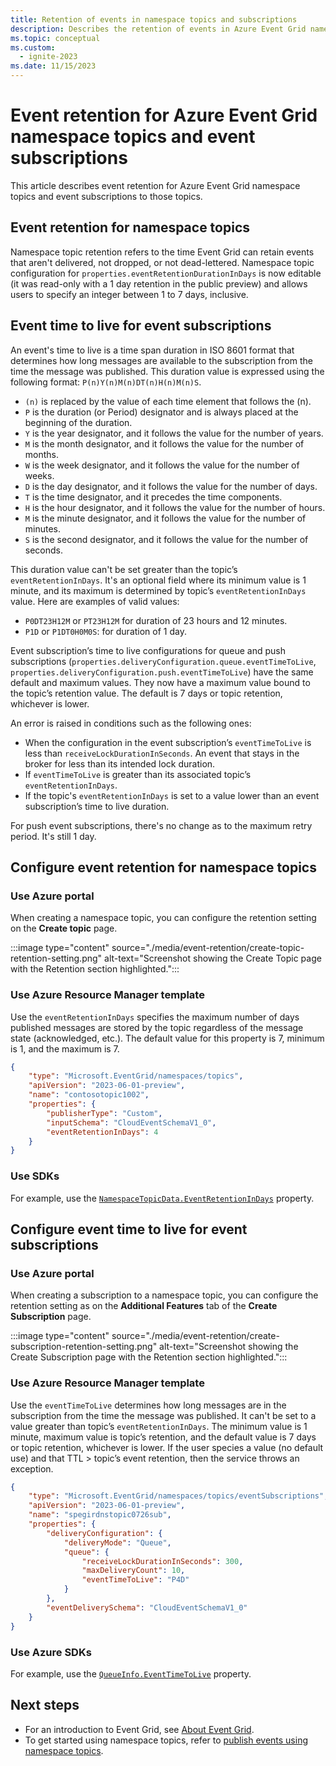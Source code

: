 ```yaml
---
title: Retention of events in namespace topics and subscriptions
description: Describes the retention of events in Azure Event Grid namespace topics and event subscriptions to those topics.
ms.topic: conceptual
ms.custom:
  - ignite-2023
ms.date: 11/15/2023
---
```


# Event retention for Azure Event Grid namespace topics and event subscriptions
This article describes event retention for Azure Event Grid namespace topics and event subscriptions to those topics. 

## Event retention for namespace topics
Namespace topic retention refers to the time Event Grid can retain events that aren't delivered, not dropped, or not dead-lettered. Namespace topic configuration for `properties.eventRetentionDurationInDays` is now editable (it was read-only with a 1 day retention in the public preview) and allows users to specify an integer between 1 to 7 days, inclusive.

## Event time to live for event subscriptions
An event's time to live is a time span duration in ISO 8601 format that determines how long messages are available to the subscription from the time the message was published. This duration value is expressed using the following format: `P(n)Y(n)M(n)DT(n)H(n)M(n)S`. 

- `(n)` is replaced by the value of each time element that follows the (n). 
- `P` is the duration (or Period) designator and is always placed at the beginning of the duration. 
- `Y` is the year designator, and it follows the value for the number of years. 
- `M` is the month designator, and it follows the value for the number of months. 
- `W` is the week designator, and it follows the value for the number of weeks. 
- `D` is the day designator, and it follows the value for the number of days. 
- `T` is the time designator, and it precedes the time components. 
- `H` is the hour designator, and it follows the value for the number of hours. 
- `M` is the minute designator, and it follows the value for the number of minutes. 
- `S` is the second designator, and it follows the value for the number of seconds. 

This duration value can't be set greater than the topic’s `eventRetentionInDays`. It's an optional field where its minimum value is 1 minute, and its maximum is determined by topic’s `eventRetentionInDays` value. Here are examples of valid values:

- `P0DT23H12M` or `PT23H12M` for duration of 23 hours and 12 minutes. 
- `P1D` or `P1DT0H0M0S`: for duration of 1 day.

Event subscription’s time to live configurations for queue and push subscriptions (`properties.deliveryConfiguration.queue.eventTimeToLive`, `properties.deliveryConfiguration.push.eventTimeToLive`) have the same default and maximum values. They now have a maximum value bound to the topic’s retention value. The default is 7 days or topic retention, whichever is lower.

An error is raised in conditions such as the following ones: 
- When the configuration in the event subscription’s `eventTimeToLive` is less than `receiveLockDurationInSeconds`. An event that stays in the broker for less than its intended lock duration.
- If `eventTimeToLive` is greater than its associated topic’s `eventRetentionInDays`.
- If the topic's `eventRetentionInDays` is set to a value lower than an event subscription’s time to live duration.

For push event subscriptions, there's no change as to the maximum retry period. It's still 1 day.

## Configure event retention for namespace topics

### Use Azure portal
When creating a namespace topic, you can configure the retention setting on the **Create topic** page.

:::image type="content" source="./media/event-retention/create-topic-retention-setting.png" alt-text="Screenshot showing the Create Topic page with the Retention section highlighted.":::


### Use Azure Resource Manager template
Use the `eventRetentionInDays` specifies the maximum number of days published messages are stored by the topic regardless of the message state (acknowledged, etc.). The default value for this property is 7, minimum is 1, and the maximum is 7. 

```json
{
    "type": "Microsoft.EventGrid/namespaces/topics",
    "apiVersion": "2023-06-01-preview",
    "name": "contosotopic1002",
    "properties": {
        "publisherType": "Custom",
        "inputSchema": "CloudEventSchemaV1_0",
        "eventRetentionInDays": 4
    }
}
```

### Use SDKs
For example, use the [`NamespaceTopicData.EventRetentionInDays`](/dotnet/api/azure.resourcemanager.eventgrid.namespacetopicdata.eventretentionindays?view=azure-dotnet-preview&&preserve-view=true) property.

## Configure event time to live for event subscriptions


### Use Azure portal
When creating a subscription to a namespace topic, you can configure the retention setting as on the **Additional Features** tab of the **Create Subscription** page. 

:::image type="content" source="./media/event-retention/create-subscription-retention-setting.png" alt-text="Screenshot showing the Create Subscription page with the Retention section highlighted.":::


### Use Azure Resource Manager template
Use the `eventTimeToLive` determines how long messages are in the subscription from the time the message was published. It can't be set  to a value greater than topic’s `eventRetentionInDays`. The minimum value is  1 minute, maximum value is topic’s retention, and the default value is 7 days or topic retention, whichever is lower. If the user species a value (no default use) and that TTL > topic’s event retention, then the service throws an exception.

```json
{
    "type": "Microsoft.EventGrid/namespaces/topics/eventSubscriptions",
    "apiVersion": "2023-06-01-preview",
    "name": "spegirdnstopic0726sub",
    "properties": {
        "deliveryConfiguration": {
            "deliveryMode": "Queue",
            "queue": {
                "receiveLockDurationInSeconds": 300,
                "maxDeliveryCount": 10,
                "eventTimeToLive": "P4D"
            }
        },
        "eventDeliverySchema": "CloudEventSchemaV1_0"
    }
}
```

### Use Azure SDKs
For example, use the [`QueueInfo.EventTimeToLive`](/dotnet/api/azure.resourcemanager.eventgrid.models.queueinfo?view=azure-dotnet-preview&&preserve-view=true) property.




## Next steps

- For an introduction to Event Grid, see [About Event Grid](overview.md).
- To get started using namespace topics, refer to [publish events using namespace topics](publish-events-using-namespace-topics.md).
